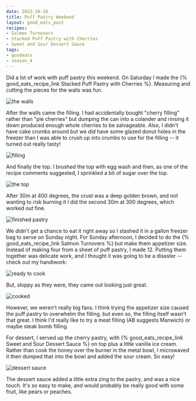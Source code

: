 ```yaml
---
date: 2022-10-16
title: Puff Pastry Weekend
layout: good_eats_post
recipes:
- Salmon Turnovers
- Stacked Puff Pastry with Cherries
- Sweet and Sour Dessert Sauce
tags:
- goodeats
- season_4
---
```


Did a lot of work with puff pastry this weekend. On Saturday I made the
{% good_eats_recipe_link Stacked Puff Pastry with Cherries %}. Measuring and cutting
the pieces for the walls was fun.

![the walls](https://lh3.googleusercontent.com/pw/AL9nZEUYtaSelQc73Pic7gr_Z3SPkdUrriL34kUomkHUkLefjqNUrJscttofz911KjZEPiyZe-QauvnCzX5RRgGw5CLiu79D4CVR0jSVK547gHXSGikVS8w-kyu2NIq2YGvS-WPvfXSyX2Hbod0WA0gbxrzL=w600)

After the walls came the filling. I had accidentally bought "cherry filling" rather than
"pie cherries" but dumping the can into a colander and rinsing it down produced enough whole
cherries to be salvageable. Also, I didn't have cake crumbs around but we _did_ have some
glazed donut holes in the freezer than I was able to crush up into crumbs to use for the
filling -- it turned out really tasty!

![filling](https://lh3.googleusercontent.com/pw/AL9nZEXyTUDXoKuyz2bPzODt2Ql_XRqeen-jTiziydpFe8gQxfbv9_WW3YFv5sUjKI3NSTfJ0yw49vgbenf0rRUHop6pMQTzInEAst2uvkSBRlJLLPX62k1MhDH1AA-pkvK-RIriAXdkKnLa02ZqOpm7NLYV=w600)

And finally the top. I brushed the top with egg wash and then, as one of the recipe
comments suggested, I sprinkled a bit of sugar over the top.

![the top](https://lh3.googleusercontent.com/pw/AL9nZEXept_CYXEhm3zhhErrunyyQdywVmhEsgao6iX2XPLsgJIp2n2BozAge01ppmw9KsX4HhxtXvqIaA2hEY4TOF3zUPAlbu3--yxomOtWbgdK93ey3OdH5rKRi70PaGOwAVXAwdZGDJYlwqtPt3jgntUA=w600)

After 30m at 400 degrees, the crust was a deep golden brown, and not wanting to
risk burning it I did the second 30m at 300 degrees, which worked out fine.

![finished pastry](https://lh3.googleusercontent.com/pw/AL9nZEVJBrJlULsN0_eOex9-GsQCR0jrUJT_8wygdQ4EWfuPOiSAQKpKGqV85Xz1jjJIMD8Y5W-NM3J2_jVG-8GEiTAkO5sSLoZzoCAL4hii_RESPJ5cvKfxfClWEpRVHzQvhKC3KT1GUwy8A2wUVIIqGsTI=w600)

We didn't get a chance to eat it right away so I stashed it in a gallon freezer bag to serve
on Sunday night. For Sunday afternoon, I decided to do the
{% good_eats_recipe_link Salmon Turnovers %} but make them appetizer size. Instead of making
four from a sheet of puff pastry, I made 12. Putting them together was delicate work, and I
thought it was going to be a disaster -- check out my handiwork:

![ready to cook](https://lh3.googleusercontent.com/pw/AL9nZEXkN_IRDsjKH-2XR1MBNfdEZYsbw9Y6cV05Z6tPfa5-Y6GcCUzdYVV0HrjtmlhvoLavsfuTzkRXWHH0MIshJpVA8-ivoayZmtI7siMndoARFtk2cF7eYwFjSagPhja9EIXKPoh2bbxAHcC1sooAYgn6=w500)

But, sloppy as they were, they came out looking just great.

![cooked](https://lh3.googleusercontent.com/pw/AL9nZEWvps8v4Pk1oYB52Qsv3x_wvS-O9gqnG11RP2NgL7uEIE5ErMB35l8lBuLplVhmNbgeex5cp2_qfrQyvbIzKbj0Fc0SaTdSR9xpnOws6tc3Kt3pSSO7MgkjgmyYUdEf65SammviyNFUPKvziYVVvufu=w600)

However, we weren't really big fans. I think trying the appetizer size caused the puff pastry
to overwhelm the filling, but even so, the filling itself wasn't that great. I think I'd
really like to try a meat filling (AB suggests Manwich) or maybe steak bomb filling.

For dessert, I served up the cherry pastry, with {% good_eats_recipe_link Sweet and Sour Dessert Sauce %}
on top plus a little vanilla ice cream. Rather than cook the honey over the burner in the
metal bowl, I microwaved it then dumped that into the bowl and added the sour cream. So easy!

![dessert sauce](https://lh3.googleusercontent.com/pw/AL9nZEX2VDIlpP1ly_NOHVXzJT_4gw1BfbiVCXOU3SATykWRqnC37hx9NQI3RK436pWsTtoDTAod5Oy79q99Q7GvqTTtPRZotvA496hplFBCofDyyORrmlIoyTgb6rtOvNr3XaO2EeK2_7VzBJx77vwpLcDM=w500)

The dessert sauce added a little extra zing to the pastry, and was a nice touch. It's so easy
to make, and would probably be really good with some fruit, like pears or peaches.
